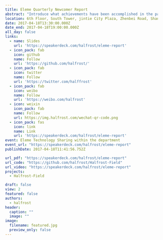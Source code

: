 ```yaml
---
title: Eleme Quarterly Newcomer Report
abstract: "Introduce what achievements have been accomplished in the past three months at work."
location: 6th Floor, South Tower, jintie City Plaza, Zhenbei Road, Shanghai
date: 2017-04-18T13:30:00.000Z
date_end: 2017-04-18T19:00:00.000Z
all_day: false
links:
  - name: Slides
    url: 'https://speakerdeck.com/halfrost/eleme-report'
  - icon_pack: fab
    icon: github
    name: Follow
    url: 'https://github.com/halfrost/'
  - icon_pack: fab
    icon: twitter
    name: Follow
    url: 'https://twitter.com/halffrost'
  - icon_pack: fab
    icon: weibo
    name: Follow
    url: 'https://weibo.com/halfrost'
  - icon: weixin
    icon_pack: fab
    name: Follow
    url: https://img.halfrost.com/wechat-qr-code.png
  - icon_pack: fas
    icon: link
    name: Link
    url: 'https://speakerdeck.com/halfrost/eleme-report'
event: Eleme Technology Sharing within the department
event_url: "https://speakerdeck.com/halfrost/eleme-report"
publishDate: 2017-04-18T11:41:56.752Z

url_pdf: "https://speakerdeck.com/halfrost/eleme-report"
url_code: "https://github.com/halfrost/Halfrost-Field"
url_video: "https://speakerdeck.com/halfrost/eleme-report"
projects:
  - Halfrost-Field

draft: false
view: 2
featured: false
authors:
  - halfrost
header:
  caption: ""
  image: ""
image:
  filename: featured.jpg
  preview_only: false
---
```


